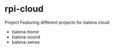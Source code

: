 # rpi-cloud

Project Featuring different projects for balena cloud

* balena-home
* balena-sound
* balena-sense
